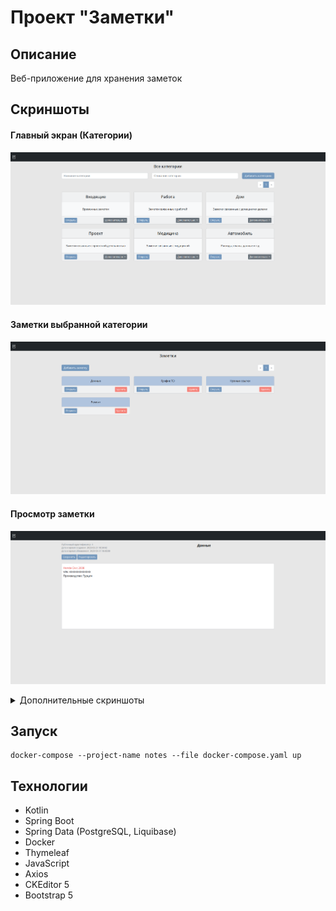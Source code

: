 # Проект "Заметки"

## Описание

Веб-приложение для хранения заметок

## Скриншоты

#### Главный экран (Категории)

![categories.png](images/categories.png)

#### Заметки выбранной категории

![notes.png](images/notes.png)

#### Просмотр заметки

![note-data.png](images/note-data.png)

<details>
<summary>Дополнительные скриншоты</summary>

#### Экран редактирования категории

![category-edit.png](images/category-edit.png)

#### Экран добавления заметки

![note-add.png](images/note-add.png)

#### Экран редактирования заметки

![note-data-edit.png](images/note-data-edit.png)

</details>

## Запуск

```shell
docker-compose --project-name notes --file docker-compose.yaml up
```

## Технологии

- Kotlin
- Spring Boot
- Spring Data (PostgreSQL, Liquibase)
- Docker
- Thymeleaf
- JavaScript
- Axios
- CKEditor 5
- Bootstrap 5